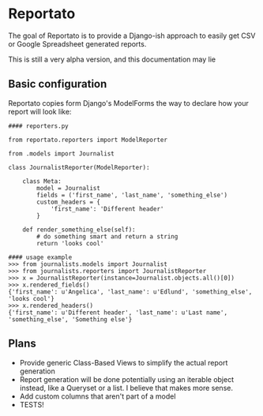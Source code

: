 Reportato
=========

The goal of Reportato is to provide a Django-ish approach to easily get CSV or
Google Spreadsheet generated reports.

This is still a very alpha version, and this documentation may lie

Basic configuration
-------------------

Reportato copies form Django's ModelForms the way to declare how your report
will look like:

    #### reporters.py

    from reportato.reporters import ModelReporter

    from .models import Journalist

    class JournalistReporter(ModelReporter):

        class Meta:
            model = Journalist
            fields = ('first_name', 'last_name', 'something_else')
            custom_headers = {
                'first_name': 'Different header'
            }

        def render_something_else(self):
            # do something smart and return a string
            return 'looks cool'

    #### usage example
    >>> from journalists.models import Journalist
    >>> from journalists.reporters import JournalistReporter
    >>> x = JournalistReporter(instance=Journalist.objects.all()[0])
    >>> x.rendered_fields()
    {'first_name': u'Angelica', 'last_name': u'Edlund', 'something_else', 'looks cool'}
    >>> x.rendered_headers()
    {'first_name': u'Different header', 'last_name': u'Last name', 'something_else', 'Something else'}

Plans
-----

* Provide generic Class-Based Views to simplify the actual report generation
* Report generation will be done potentially using an iterable object instead,
  like a Queryset or a list. I believe that makes more sense.
* Add custom columns that aren't part of a model
* TESTS!

